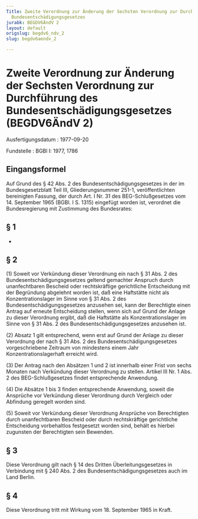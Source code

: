 ```yaml
---
Title: Zweite Verordnung zur Änderung der Sechsten Verordnung zur Durchführung des
  Bundesentschädigungsgesetzes
jurabk: BEGDV6ÄndV 2
layout: default
origslug: begdv6_ndv_2
slug: begdv6aendv_2

---
```


# Zweite Verordnung zur Änderung der Sechsten Verordnung zur Durchführung des Bundesentschädigungsgesetzes (BEGDV6ÄndV 2)

Ausfertigungsdatum
:   1977-09-20

Fundstelle
:   BGBl I: 1977, 1786



## Eingangsformel

Auf Grund des § 42 Abs. 2 des Bundesentschädigungsgesetzes in der im Bundesgesetzblatt Teil III, Gliederungsnummer 251-1, veröffentlichten bereinigten Fassung, der durch Art. I Nr. 31 des BEG-Schlußgesetzes vom 14. September 1965 (BGBl. I S. 1315) eingefügt worden ist, verordnet die Bundesregierung mit Zustimmung des Bundesrates:


## § 1

-


## § 2

(1) Soweit vor Verkündung dieser Verordnung ein nach § 31 Abs. 2 des Bundesentschädigungsgesetzes geltend gemachter Anspruch durch unanfechtbaren Bescheid oder rechtskräftige gerichtliche Entscheidung mit der Begründung abgelehnt worden ist, daß eine Haftstätte nicht als Konzentrationslager im Sinne von § 31 Abs. 2 des Bundesentschädigungsgesetzes anzusehen sei, kann der Berechtigte einen Antrag auf erneute Entscheidung stellen, wenn sich auf Grund der Anlage zu dieser Verordnung ergibt, daß die Haftstätte als Konzentrationslager im Sinne von § 31 Abs. 2 des Bundesentschädigungsgesetzes anzusehen ist.

(2) Absatz 1 gilt entsprechend, wenn erst auf Grund der Anlage zu dieser Verordnung der nach § 31 Abs. 2 des Bundesentschädigungsgesetzes vorgeschriebene Zeitraum von mindestens einem Jahr Konzentrationslagerhaft erreicht wird.

(3) Der Antrag nach den Absätzen 1 und 2 ist innerhalb einer Frist von sechs Monaten nach Verkündung dieser Verordnung zu stellen. Artikel III Nr. 1 Abs. 2 des BEG-Schlußgesetzes findet entsprechende Anwendung.

(4) Die Absätze 1 bis 3 finden entsprechende Anwendung, soweit die Ansprüche vor Verkündung dieser Verordnung durch Vergleich oder Abfindung geregelt worden sind.

(5) Soweit vor Verkündung dieser Verordnung Ansprüche von Berechtigten durch unanfechtbaren Bescheid oder durch rechtskräftige gerichtliche Entscheidung vorbehaltlos festgesetzt worden sind, behält es hierbei zugunsten der Berechtigten sein Bewenden.


## § 3

Diese Verordnung gilt nach § 14 des Dritten Überleitungsgesetzes in Verbindung mit § 240 Abs. 2 des Bundesentschädigungsgesetzes auch im Land Berlin.


## § 4

Diese Verordnung tritt mit Wirkung vom 18. September 1965 in Kraft.

